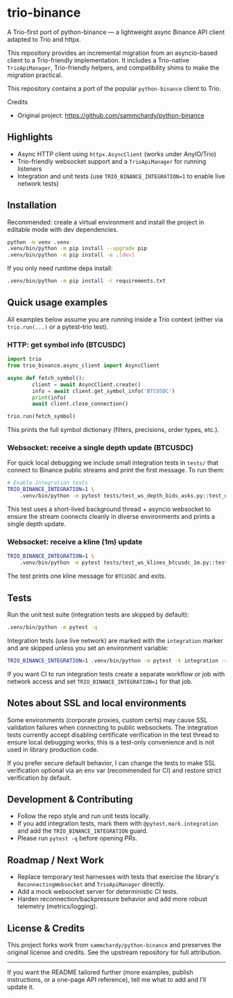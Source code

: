 # trio-binance

A Trio-first port of python-binance — a lightweight async Binance API client adapted to Trio and httpx.

This repository provides an incremental migration from an asyncio-based client to a Trio-friendly implementation. It includes a Trio-native `TrioApiManager`, Trio-friendly helpers, and compatibility shims to make the migration practical.

This repository contains a port of the popular `python-binance` client to Trio.

Credits
- Original project: https://github.com/sammchardy/python-binance

## Highlights

- Async HTTP client using `httpx.AsyncClient` (works under AnyIO/Trio)
- Trio-friendly websocket support and a `TrioApiManager` for running listeners
- Integration and unit tests (use `TRIO_BINANCE_INTEGRATION=1` to enable live network tests)


## Installation

Recommended: create a virtual environment and install the project in editable mode with dev dependencies.

```bash
python -m venv .venv
.venv/bin/python -m pip install --upgrade pip
.venv/bin/python -m pip install -e .[dev]
```

If you only need runtime deps install:

```bash
.venv/bin/python -m pip install -r requirements.txt
```


## Quick usage examples

All examples below assume you are running inside a Trio context (either via `trio.run(...)` or a pytest-trio test).

### HTTP: get symbol info (BTCUSDC)

```python
import trio
from trio_binance.async_client import AsyncClient

async def fetch_symbol():
		client = await AsyncClient.create()
		info = await client.get_symbol_info('BTCUSDC')
		print(info)
		await client.close_connection()

trio.run(fetch_symbol)
```

This prints the full symbol dictionary (filters, precisions, order types, etc.).

### Websocket: receive a single depth update (BTCUSDC)

For quick local debugging we include small integration tests in `tests/` that connect to Binance public streams and print the first message. To run them:

```bash
# Enable integration tests
TRIO_BINANCE_INTEGRATION=1 \
	.venv/bin/python -m pytest tests/test_ws_depth_bids_asks.py::test_depth_socket_btcusdc_bidask -q -s
```

This test uses a short-lived background thread + asyncio websocket to ensure the stream connects cleanly in diverse environments and prints a single depth update.

### Websocket: receive a kline (1m) update

```bash
TRIO_BINANCE_INTEGRATION=1 \
	.venv/bin/python -m pytest tests/test_ws_klines_btcusdc_1m.py::test_kline_socket_btcusdc_1m -q -s
```

The test prints one kline message for `BTCUSDC` and exits.


## Tests

Run the unit test suite (integration tests are skipped by default):

```bash
.venv/bin/python -m pytest -q
```

Integration tests (use live network) are marked with the `integration` marker and are skipped unless you set an environment variable:

```bash
TRIO_BINANCE_INTEGRATION=1 .venv/bin/python -m pytest -k integration -s
```

If you want CI to run integration tests create a separate workflow or job with network access and set `TRIO_BINANCE_INTEGRATION=1` for that job.


## Notes about SSL and local environments

Some environments (corporate proxies, custom certs) may cause SSL validation failures when connecting to public websockets. The integration tests currently accept disabling certificate verification in the test thread to ensure local debugging works; this is a test-only convenience and is not used in library production code.

If you prefer secure default behavior, I can change the tests to make SSL verification optional via an env var (recommended for CI) and restore strict verification by default.


## Development & Contributing

- Follow the repo style and run unit tests locally.
- If you add integration tests, mark them with `@pytest.mark.integration` and add the `TRIO_BINANCE_INTEGRATION` guard.
- Please run `pytest -q` before opening PRs.


## Roadmap / Next Work

- Replace temporary test harnesses with tests that exercise the library's `ReconnectingWebsocket` and `TrioApiManager` directly.
- Add a mock websocket server for deterministic CI tests.
- Harden reconnection/backpressure behavior and add more robust telemetry (metrics/logging).


## License & Credits

This project forks work from `sammchardy/python-binance` and preserves the original license and credits. See the upstream repository for full attribution.

---

If you want the README tailored further (more examples, publish instructions, or a one-page API reference), tell me what to add and I’ll update it.
